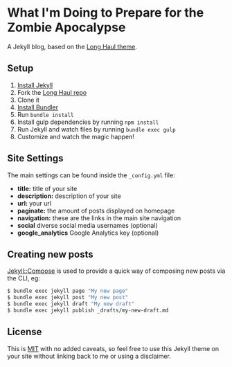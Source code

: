 # What I'm Doing to Prepare for the Zombie Apocalypse

A Jekyll blog, based on the [Long Haul theme](https://github.com/brianmaierjr/long-haul).

## Setup

1. [Install Jekyll](http://jekyllrb.com)
2. Fork the [Long Haul repo](http://github.com/brianmaierjr/long-haul)
3. Clone it
4. [Install Bundler](http://bundler.io/)
5. Run `bundle install`
6. Install gulp dependencies by running `npm install`
7. Run Jekyll and watch files by running `bundle exec gulp`
8. Customize and watch the magic happen!

## Site Settings

The main settings can be found inside the `_config.yml` file:

- **title:** title of your site
- **description:** description of your site
- **url:** your url
- **paginate:** the amount of posts displayed on homepage
- **navigation:** these are the links in the main site navigation
- **social** diverse social media usernames (optional)
- **google_analytics** Google Analytics key (optional)


## Creating new posts

[Jekyll::Compose](https://github.com/jekyll/jekyll-compose) is used to provide a quick way of composing new posts via the CLI, eg:

```bash
$ bundle exec jekyll page "My new page"
$ bundle exec jekyll post "My new post"
$ bundle exec jekyll draft "My new draft"
$ bundle exec jekyll publish _drafts/my-new-draft.md
```

## License

This is [MIT](LICENSE) with no added caveats, so feel free to use this Jekyll theme on your site without linking back to me or using a disclaimer.

